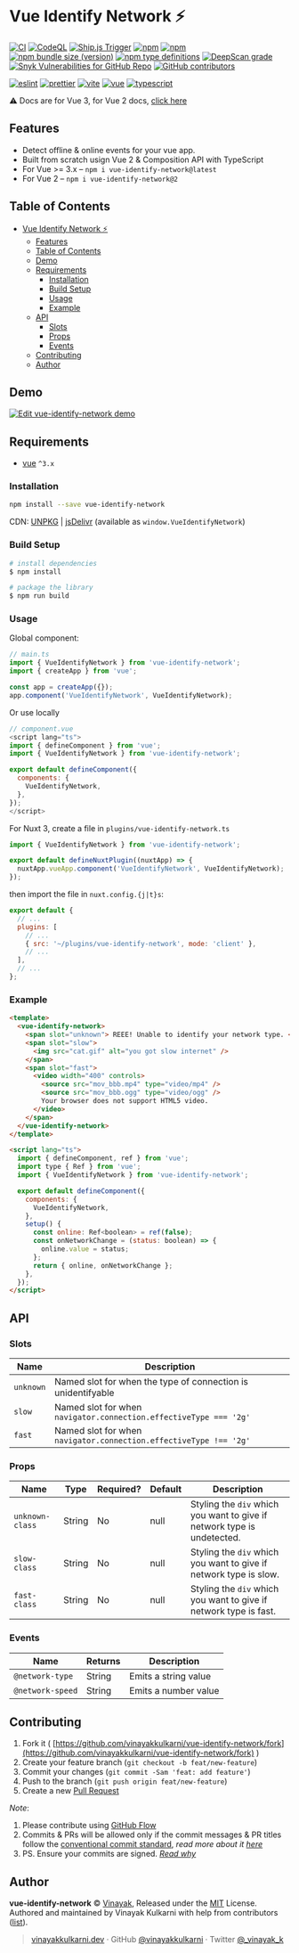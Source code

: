 # Vue Identify Network ⚡️

[![CI](https://img.shields.io/github/actions/workflow/status/vinayakkulkarni/vue-identify-network/ci.yml?logo=github-actions&branch=main)](https://github.com/vinayakkulkarni/vue-identify-network/actions/workflows/ci.yml)
[![CodeQL](https://img.shields.io/github/actions/workflow/status/vinayakkulkarni/vue-identify-network/codeql.yml?logo=github-actions&branch=main)](https://github.com/vinayakkulkarni/vue-identify-network/actions/workflows/codeql.yml)
[![Ship.js Trigger](https://img.shields.io/github/actions/workflow/status/vinayakkulkarni/vue-identify-network/shipjs-trigger.yml?label=⛴%20Ship.js%20trigger)](https://github.com/vinayakkulkarni/vue-identify-network/actions/workflows/shipjs-trigger.yml)
[![npm](https://img.shields.io/npm/dm/vue-identify-network?logo=npm)](http://npm-stat.com/charts.html?package=vue-identify-network)
[![npm](https://img.shields.io/npm/v/vue-identify-network/latest?logo=npm)](https://www.npmjs.com/package/vue-identify-network)
[![npm bundle size (version)](https://img.shields.io/bundlephobia/min/vue-identify-network/latest?label=@latest%20size&logo=vue.js)](https://bundlephobia.com/package/vue-identify-network@latest)
[![npm type definitions](https://img.shields.io/npm/types/vue-identify-network)](https://github.com/vinayakkulkarni/vue-identify-network/blob/master/package.json)
[![DeepScan grade](https://deepscan.io/api/teams/9055/projects/18331/branches/446995/badge/grade.svg)](https://deepscan.io/dashboard#view=project&tid=9055&pid=18331&bid=446995)
[![Snyk Vulnerabilities for GitHub Repo](https://img.shields.io/snyk/vulnerabilities/github/vinayakkulkarni/vue-identify-network)](https://snyk.io/test/github/vinayakkulkarni/vue-identify-network)
[![GitHub contributors](https://img.shields.io/github/contributors/vinayakkulkarni/vue-identify-network?logo=github)](https://github.com/vinayakkulkarni/vue-identify-network/graphs/contributors)

[![eslint](https://img.shields.io/npm/dependency-version/vue-identify-network/dev/eslint?logo=eslint)](https://eslint.org/)
[![prettier](https://img.shields.io/npm/dependency-version/vue-identify-network/dev/prettier?logo=prettier)](https://prettier.io/)
[![vite](https://img.shields.io/npm/dependency-version/vue-identify-network/dev/vite?logo=vite)](https://vitejs.dev/)
[![vue](https://img.shields.io/npm/dependency-version/vue-identify-network/dev/vue?logo=vue.js)](https://vuejs.org/)
[![typescript](https://img.shields.io/npm/dependency-version/vue-identify-network/dev/typescript?logo=TypeScript)](https://www.typescriptlang.org/)

⚠️ Docs are for Vue 3, for Vue 2 docs, [click here](https://github.com/vinayakkulkarni/vue-identify-network/tree/v2.0.0#vue-identify-network-%EF%B8%8F)

## Features

- Detect offline & online events for your vue app.
- Built from scratch usign Vue 2 & Composition API with TypeScript
- For Vue >= 3.x – `npm i vue-identify-network@latest`
- For Vue 2 – `npm i vue-identify-network@2`

## Table of Contents

- [Vue Identify Network ⚡️](#vue-identify-network-️)
  - [Features](#features)
  - [Table of Contents](#table-of-contents)
  - [Demo](#demo)
  - [Requirements](#requirements)
    - [Installation](#installation)
    - [Build Setup](#build-setup)
    - [Usage](#usage)
    - [Example](#example)
  - [API](#api)
    - [Slots](#slots)
    - [Props](#props)
    - [Events](#events)
  - [Contributing](#contributing)
  - [Author](#author)

## Demo

[![Edit vue-identify-network demo](https://developer.stackblitz.com/img/open_in_stackblitz.svg)](https://stackblitz.com/edit/vue-identify-network?file=src/App.vue)

## Requirements

- [vue](https://vuejs.org/) `^3.x`

### Installation

```sh
npm install --save vue-identify-network
```

CDN: [UNPKG](https://unpkg.com/vue-identify-network/dist/) | [jsDelivr](https://cdn.jsdelivr.net/npm/vue-identify-network/dist/) (available as `window.VueIdentifyNetwork`)

### Build Setup

```bash
# install dependencies
$ npm install

# package the library
$ npm run build
```

### Usage

Global component:

```js
// main.ts
import { VueIdentifyNetwork } from 'vue-identify-network';
import { createApp } from 'vue';

const app = createApp({});
app.component('VueIdentifyNetwork', VueIdentifyNetwork);
```

Or use locally

```js
// component.vue
<script lang="ts">
import { defineComponent } from 'vue';
import { VueIdentifyNetwork } from 'vue-identify-network';

export default defineComponent({
  components: {
    VueIdentifyNetwork,
  },
});
</script>
```

For Nuxt 3, create a file in `plugins/vue-identify-network.ts`

```js
import { VueIdentifyNetwork } from 'vue-identify-network';

export default defineNuxtPlugin((nuxtApp) => {
  nuxtApp.vueApp.component('VueIdentifyNetwork', VueIdentifyNetwork);
});
```

then import the file in `nuxt.config.{j|t}s`:

```js
export default {
  // ...
  plugins: [
    // ...
    { src: '~/plugins/vue-identify-network', mode: 'client' },
    // ...
  ],
  // ...
};
```

### Example

```html
<template>
  <vue-identify-network>
    <span slot="unknown"> REEE! Unable to identify your network type. </span>
    <span slot="slow">
      <img src="cat.gif" alt="you got slow internet" />
    </span>
    <span slot="fast">
      <video width="400" controls>
        <source src="mov_bbb.mp4" type="video/mp4" />
        <source src="mov_bbb.ogg" type="video/ogg" />
        Your browser does not support HTML5 video.
      </video>
    </span>
  </vue-identify-network>
</template>

<script lang="ts">
  import { defineComponent, ref } from 'vue';
  import type { Ref } from 'vue';
  import { VueIdentifyNetwork } from 'vue-identify-network';

  export default defineComponent({
    components: {
      VueIdentifyNetwork,
    },
    setup() {
      const online: Ref<boolean> = ref(false);
      const onNetworkChange = (status: boolean) => {
        online.value = status;
      };
      return { online, onNetworkChange };
    },
  });
</script>
```

## API

### Slots

| Name      | Description                                                       |
| --------- | ----------------------------------------------------------------- |
| `unknown` | Named slot for when the type of connection is unidentifyable      |
| `slow`    | Named slot for when `navigator.connection.effectiveType === '2g'` |
| `fast`    | Named slot for when `navigator.connection.effectiveType !== '2g'` |

### Props

| Name            | Type   | Required? | Default | Description                                                             |
| --------------- | ------ | --------- | ------- | ----------------------------------------------------------------------- |
| `unknown-class` | String | No        | null    | Styling the `div` which you want to give if network type is undetected. |
| `slow-class`    | String | No        | null    | Styling the `div` which you want to give if network type is slow.       |
| `fast-class`    | String | No        | null    | Styling the `div` which you want to give if network type is fast.       |

### Events

| Name             | Returns | Description          |
| ---------------- | ------- | -------------------- |
| `@network-type`  | String  | Emits a string value |
| `@network-speed` | String  | Emits a number value |

## Contributing

1. Fork it ( [https://github.com/vinayakkulkarni/vue-identify-network/fork](https://github.com/vinayakkulkarni/vue-identify-network/fork) )
2. Create your feature branch (`git checkout -b feat/new-feature`)
3. Commit your changes (`git commit -Sam 'feat: add feature'`)
4. Push to the branch (`git push origin feat/new-feature`)
5. Create a new [Pull Request](https://github.com/vinayakkulkarni/vue-identify-network/compare)

_Note_:

1. Please contribute using [GitHub Flow](https://web.archive.org/web/20191104103724/https://guides.github.com/introduction/flow/)
2. Commits & PRs will be allowed only if the commit messages & PR titles follow the [conventional commit standard](https://www.conventionalcommits.org/), _read more about it [here](https://github.com/conventional-changelog/commitlint/tree/master/%40commitlint/config-conventional#type-enum)_
3. PS. Ensure your commits are signed. _[Read why](https://withblue.ink/2020/05/17/how-and-why-to-sign-git-commits.html)_

## Author

**vue-identify-network** &copy; [Vinayak](https://vinayakkulkarni.dev), Released under the [MIT](./LICENSE) License.<br>
Authored and maintained by Vinayak Kulkarni with help from contributors ([list](https://github.com/vinayakkulkarni/vue-identify-network/contributors)).

> [vinayakkulkarni.dev](https://vinayakkulkarni.dev) · GitHub [@vinayakkulkarni](https://github.com/vinayakkulkarni) · Twitter [@\_vinayak_k](https://twitter.com/_vinayak_k)
